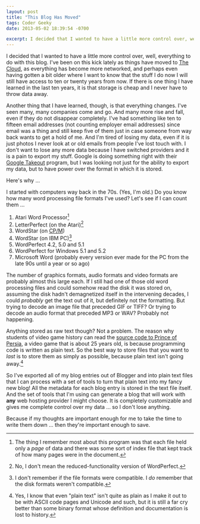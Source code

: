 ```yaml
---
layout: post
title: "This Blog Has Moved"
tags: Coder Geeky
date: 2013-05-02 18:39:54 -0700

excerpt: I decided that I wanted to have a little more control over, well, everything to do with this blog. I've been on this kick lately as things have moved to [The Cloud](http://en.wikipedia.org/wiki/Cloud_computing), as everything has become more networked, and perhaps even having gotten a bit older where I want to know that the stuff I do now I will still have access to ten or twenty years from now. If there is one thing I have learned in the last ten years, it is that storage is cheap and I never have to throw data away.
---
```


I decided that I wanted to have a little more control over, well, everything to do with this blog. I've been on this kick lately as things have moved to [The Cloud](http://en.wikipedia.org/wiki/Cloud_computing), as everything has become more networked, and perhaps even having gotten a bit older where I want to know that the stuff I do now I will still have access to ten or twenty years from now. If there is one thing I have learned in the last ten years, it is that storage is cheap and I never have to throw data away.

Another thing that I have learned, though, is that everything changes. I've seen many, many companies come and go. And many more rise and fall, even if they do not disappear completely. I've had something like ten to fifteen email addresses (not counting employer email addresses) since email was a thing and still keep five of them just in case someone from way back wants to get a hold of me. And I'm tired of losing my data, even if it is just photos I never look at or old emails from people I've lost touch with. I don't want to lose any more data because I have switched providers and it is a pain to export my stuff. Google is doing something right with their [Google Takeout](https://www.google.com/takeout/) program, but I was looking not just for the ability to export my data, but to have power over the format in which it is stored.

Here's why ...

I started with computers way back in the 70s. (Yes, I'm old.) Do you know how many word processing file formats I've used? Let's see if I can count them ...

1. Atari Word Processor[^1]
1. LetterPerfect (on the Atari)[^2]
1. WordStar (on [CP/M](http://en.wikipedia.org/wiki/CP/M))
1. WordStar (on IBM PC)[^3]
1. WordPerfect 4.2, 5.0 and 5.1
1. WordPerfect for Windows 5.1 and 5.2
1. Microsoft Word (probably every version ever made for the PC from the late 90s until a year or so ago)

The number of graphics formats, audio formats and video formats are probably almost this large each. If I still had one of those old word processing files and could somehow read the disk it was stored on, assuming the disk hadn't demagnetized itself in the intervening decades, I could *probably* get the text out of it, but definitely not the formatting. But trying to decode an image file that preceded GIF or TIFF? Or trying to decode an audio format that preceded MP3 or WAV? Probably not happening.

Anything stored as raw text though? Not a problem. The reason why students of video game history can read the [source code to Prince of Persia](https://github.com/jmechner/Prince-of-Persia-Apple-II), a video game that is about 25 years old, is because programming code is written as plain text. So the best way to store files that you want to *last* is to store them as simply as possible, because plain text isn't going away.[^4]

So I've exported all of my blog entries out of Blogger and into plain text files that I can process with a set of tools to turn that plain text into my fancy new blog! All the metadata for each blog entry is stored in the text file itself. And the set of tools that I'm using can generate a blog that will work with **any** web hosting provider I might choose. It is completely customizable and gives me complete control over my data ... so I don't lose anything.

Because if my thoughts are important enough for me to take the time to write them down ... then they're important enough to save.

[^1]: The thing I remember most about this program was that each file held only a *page* of data and there was some sort of index file that kept track of how many pages were in the document.
[^2]: No, I don't mean the reduced-functionality version of WordPerfect.
[^3]: I don't remember if the file formats were compatible. I *do* remember that the disk formats weren't compatible.
[^4]: Yes, I know that even "plain text" isn't quite as plain as I make it out to be with ASCII code pages and Unicode and such, but it is still a far cry better than some binary format whose definition and documentation is lost to history.

